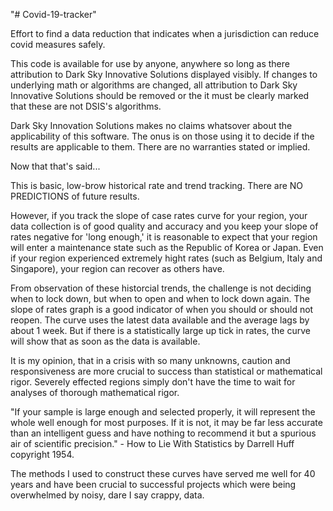 "# Covid-19-tracker" 

Effort to find a data reduction that indicates when a jurisdiction can reduce covid measures safely.

This code is available for use by anyone, anywhere so long as there attribution to Dark Sky Innovative Solutions displayed visibly. If changes to underlying math or algorithms are changed, all attribution to Dark Sky Innovative Solutions should be removed or the it must be clearly marked that these are not DSIS's algorithms.

Dark Sky Innovation Solutions makes no claims whatsover about the applicability of this software. The onus is on those using it to decide if the results are applicable to them. There are no warranties stated or implied.

Now that that's said...

This is basic, low-brow historical rate and trend tracking. There are NO PREDICTIONS of future results.

However, if you track the slope of case rates curve for your region, your data collection is of good quality and accuracy and you keep your slope of rates negative for 'long enough,' it is reasonable to expect that your region will enter a maintenance state such as the Republic of Korea or Japan. Even if your region experienced extremely hight rates (such as Belgium, Italy and Singapore), your region can recover as others have.

From observation of these historcial trends, the challenge is not deciding when to lock down, but when to open and when to lock down again. The slope of rates graph is a good indicator of when you should or should not reopen. The curve uses the latest data available and the average lags by about 1 week. But if there is a statistically large up tick in rates, the curve will show that as soon as the data is available.

It is my opinion, that in a crisis with so many unknowns, caution and responsiveness are more crucial to success than statistical or mathematical rigor. Severely effected regions simply don't have the time to wait for analyses of thorough mathematical rigor.

"If your sample is large enough and selected properly, it will represent the whole well enough for most purposes. If it is not, it may be far less accurate than an intelligent guess and have nothing to recommend it but a spurious air of scientific precision." - How to Lie With Statistics by Darrell Huff copyright 1954.

The methods I used to construct these curves have served me well for 40 years and have been crucial to successful projects which were being overwhelmed by noisy, dare I say crappy, data.

